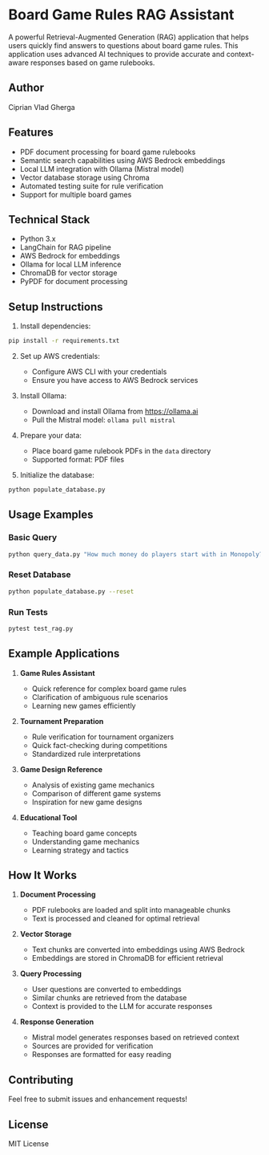 # Board Game Rules RAG Assistant

A powerful Retrieval-Augmented Generation (RAG) application that helps users quickly find answers to questions about board game rules. This application uses advanced AI techniques to provide accurate and context-aware responses based on game rulebooks.

## Author
Ciprian Vlad Gherga

## Features
- PDF document processing for board game rulebooks
- Semantic search capabilities using AWS Bedrock embeddings
- Local LLM integration with Ollama (Mistral model)
- Vector database storage using Chroma
- Automated testing suite for rule verification
- Support for multiple board games

## Technical Stack
- Python 3.x
- LangChain for RAG pipeline
- AWS Bedrock for embeddings
- Ollama for local LLM inference
- ChromaDB for vector storage
- PyPDF for document processing

## Setup Instructions

1. Install dependencies:
```bash
pip install -r requirements.txt
```

2. Set up AWS credentials:
   - Configure AWS CLI with your credentials
   - Ensure you have access to AWS Bedrock services

3. Install Ollama:
   - Download and install Ollama from https://ollama.ai
   - Pull the Mistral model: `ollama pull mistral`

4. Prepare your data:
   - Place board game rulebook PDFs in the `data` directory
   - Supported format: PDF files

5. Initialize the database:
```bash
python populate_database.py
```

## Usage Examples

### Basic Query
```bash
python query_data.py "How much money do players start with in Monopoly?"
```

### Reset Database
```bash
python populate_database.py --reset
```

### Run Tests
```bash
pytest test_rag.py
```

## Example Applications

1. **Game Rules Assistant**
   - Quick reference for complex board game rules
   - Clarification of ambiguous rule scenarios
   - Learning new games efficiently

2. **Tournament Preparation**
   - Rule verification for tournament organizers
   - Quick fact-checking during competitions
   - Standardized rule interpretations

3. **Game Design Reference**
   - Analysis of existing game mechanics
   - Comparison of different game systems
   - Inspiration for new game designs

4. **Educational Tool**
   - Teaching board game concepts
   - Understanding game mechanics
   - Learning strategy and tactics

## How It Works

1. **Document Processing**
   - PDF rulebooks are loaded and split into manageable chunks
   - Text is processed and cleaned for optimal retrieval

2. **Vector Storage**
   - Text chunks are converted into embeddings using AWS Bedrock
   - Embeddings are stored in ChromaDB for efficient retrieval

3. **Query Processing**
   - User questions are converted to embeddings
   - Similar chunks are retrieved from the database
   - Context is provided to the LLM for accurate responses

4. **Response Generation**
   - Mistral model generates responses based on retrieved context
   - Sources are provided for verification
   - Responses are formatted for easy reading

## Contributing
Feel free to submit issues and enhancement requests!

## License
MIT License
